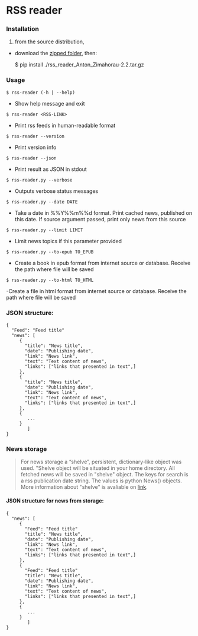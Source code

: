 # RSS reader

### Installation

1) from the source distribution,

- download the [zipped folder](https://github.com/AntonZimahorau/FinalTaskRssParser/tree/master/final_task/dist/rss_reader_Anton_Zimahorau-2.2.tar.gz), then:

	$ pip install ./rss_reader_Anton_Zimahorau-2.2.tar.gz

### Usage

`$ rss-reader (-h | --help)`

- Show help message and exit

`$ rss-reader <RSS-LINK>`

- Print rss feeds in human-readable format

`$ rss-reader --version`

- Print version info

`$ rss-reader --json`

- Print result as JSON in stdout

`$ rss-reader.py --verbose `

- Outputs verbose status messages

`$ rss-reader.py --date DATE`

- Take a date in %%Y%%m%%d format. Print cached news, published on this date.
  If source argument passed, print only news from this source

`$ rss-reader.py --limit LIMIT`

- Limit news topics if this parameter provided

`$ rss-reader.py --to-epub TO_EPUB`

- Create a book in epub format from internet
source or database. Receive the path where file will be saved

`$ rss-reader.py --to-html TO_HTML`

-Create a file in html format from internet
source or database. Receive the path where file will be saved


### JSON structure:

```
{
  "Feed": "Feed title"
  "news": [
     {
       "title": "News title",
       "date": "Publishing date",
       "link": "News link",
       "text": "Text content of news",
       "links": ["links that presented in text",]
     },
     {
       "title": "News title",
       "date": "Publishing date",
       "link": "News link",
       "text": "Text content of news",
       "links": ["links that presented in text",]
     },
     {
        ...
     }
	    ]
}
```

### News storage
>For news storage a “shelve”, persistent, dictionary-like object was used.
>"Shelve object will be situated in your home directory. 
>All fetched news will be saved in "shelve" object.
>The keys for search is a rss publication date string. 
>The values is python News() objects.
>More information about "shelve" is avaliable on [link](https://docs.python.org/3/library/shelve.html).


#### JSON structure for news from storage:

```
{
  "news": [
     { 
       "Feed": "Feed title"
       "title": "News title",
       "date": "Publishing date",
       "link": "News link",
       "text": "Text content of news",
       "links": ["links that presented in text",]
     },
     {
       "Feed": "Feed title"
       "title": "News title",
       "date": "Publishing date",
       "link": "News link",
       "text": "Text content of news",
       "links": ["links that presented in text",]
     },
     {
        ...
     }
	    ]
}
```